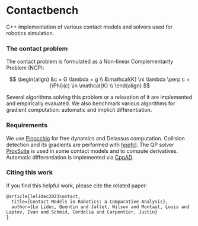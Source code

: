 # Contactbench

C++ implementation of various contact models and solvers used for robotics simulation.

### The contact problem

The contact problem is formulated as a Non-linear Complementarity Problem (NCP):

$$
\begin{align}
&c = G \lambda + g \\
&\mathcal{K} \ni \lambda \perp c + {\Phi}(c) \in \mathcal{K} \\
\end{align}
$$

Several algorithms solving this problem or a relaxation of it are implemented and empirically evaluated.
We also benchmark various algorithms for gradient computation: automatic and implicit differentiation.

### Requirements
We use [Pinocchio](https://github.com/stack-of-tasks/pinocchio) for free dynamics and Delassus computation. Collision detection and its gradients are performed with [hppfcl](https://github.com/humanoid-path-planner/hpp-fcl). The QP solver [ProxSuite](https://github.com/Simple-Robotics/proxsuite) is used in some contact models and to compute derivatives. Automatic differentiation is implemented via [CppAD](https://github.com/coin-or/CppAD).


### Citing this work
If you find this helpful work, please cite the related paper:
```
@article{lelidec2023contact,
  title={Contact Models in Robotics: a Comparative Analysis},
  author={Le Lidec, Quentin and Jallet, Wilson and Montaut, Louis and Laptev, Ivan and Schmid, Cordelia and Carpentier, Justin}
}
```

